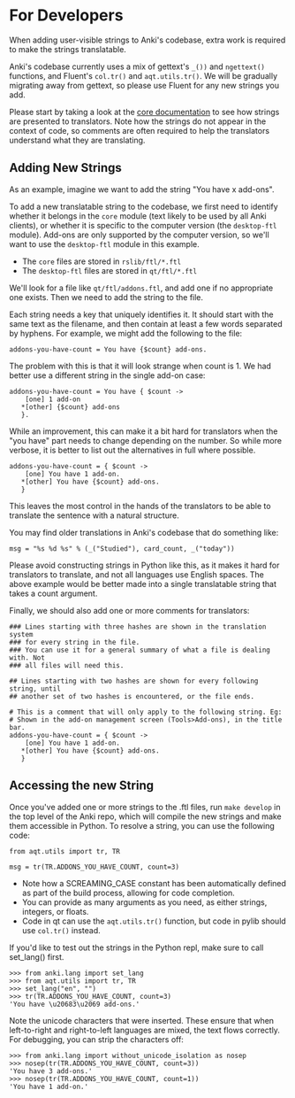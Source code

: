 # For Developers

When adding user-visible strings to Anki's codebase, extra work is required
to make the strings translatable.

Anki's codebase currently uses a mix of gettext's `_())` and `ngettext()`
functions, and Fluent's `col.tr()` and `aqt.utils.tr()`. We will be
gradually migrating away from gettext, so please use Fluent for any new
strings you add.

Please start by taking a look at the [core documentation](/anki/core.md) to see
how strings are presented to translators. Note how the strings do not
appear in the context of code, so comments are often required to help the
translators understand what they are translating.

## Adding New Strings

As an example, imagine we want to add the string "You have x add-ons".

To add a new translatable string to the codebase, we first need to identify
whether it belongs in the `core` module (text likely to be used by all Anki clients),
or whether it is specific to the computer version (the `desktop-ftl` module).
Add-ons are only supported by the computer version, so we'll want to use
the `desktop-ftl` module in this example.

- The `core` files are stored in `rslib/ftl/*.ftl`
- The `desktop-ftl` files are stored in `qt/ftl/*.ftl`

We'll look for a file like `qt/ftl/addons.ftl`, and add one if no appropriate
one exists. Then we need to add the string to the file.

Each string needs a key that uniquely identifies it. It should start with
the same text as the filename, and then contain at least a few words separated
by hyphens. For example, we might add the following to the file:

```
addons-you-have-count = You have {$count} add-ons.
```

The problem with this is that it will look strange when count is 1. We had
better use a different string in the single add-on case:

```
addons-you-have-count = You have { $count ->
    [one] 1 add-on
   *[other] {$count} add-ons
   }.
```

While an improvement, this can make it a bit hard for translators when the
"you have" part needs to change depending on the number. So while more verbose,
it is better to list out the alternatives in full where possible.

```
addons-you-have-count = { $count ->
    [one] You have 1 add-on.
   *[other] You have {$count} add-ons.
   }
```

This leaves the most control in the hands of the translators to be able
to translate the sentence with a natural structure.

You may find older translations in Anki's codebase that do something
like:

```
msg = "%s %d %s" % (_("Studied"), card_count, _("today"))
```

Please avoid constructing strings in Python like this, as it makes it hard
for translators to translate, and not all languages use English spaces.
The above example would be better made into a single translatable string
that takes a count argument.

Finally, we should also add one or more comments for translators:

```
### Lines starting with three hashes are shown in the translation system
### for every string in the file.
### You can use it for a general summary of what a file is dealing with. Not
### all files will need this.

## Lines starting with two hashes are shown for every following string, until
## another set of two hashes is encountered, or the file ends.

# This is a comment that will only apply to the following string. Eg:
# Shown in the add-on management screen (Tools>Add-ons), in the title bar.
addons-you-have-count = { $count ->
    [one] You have 1 add-on.
   *[other] You have {$count} add-ons.
   }
```

## Accessing the new String

Once you've added one or more strings to the .ftl files, run `make develop` in
the top level of the Anki repo, which will compile the new strings and make
them accessible in Python. To resolve a string, you can use the following
code:

```
from aqt.utils import tr, TR

msg = tr(TR.ADDONS_YOU_HAVE_COUNT, count=3)
```

- Note how a SCREAMING_CASE constant has been automatically defined as part of
the build process, allowing for code completion.
- You can provide as many arguments as you need, as either strings,
integers, or floats.
- Code in qt can use the `aqt.utils.tr()` function, but code in pylib should
use `col.tr()` instead.

If you'd like to test out the strings in the Python repl, make sure to
call set_lang() first.

```
>>> from anki.lang import set_lang
>>> from aqt.utils import tr, TR
>>> set_lang("en", "")
>>> tr(TR.ADDONS_YOU_HAVE_COUNT, count=3)
'You have \u20683\u2069 add-ons.'
```

Note the unicode characters that were inserted. These ensure that when left-to-right
and right-to-left languages are mixed, the text flows correctly. For debugging,
you can strip the characters off:

```
>>> from anki.lang import without_unicode_isolation as nosep
>>> nosep(tr(TR.ADDONS_YOU_HAVE_COUNT, count=3))
'You have 3 add-ons.'
>>> nosep(tr(TR.ADDONS_YOU_HAVE_COUNT, count=1))
'You have 1 add-on.'
```
